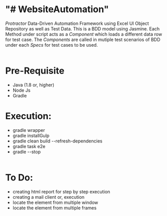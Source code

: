 # "# WebsiteAutomation" 

<i>Protractor</i> Data-Driven Automation Framework using Excel UI Object Repository as well as Test Data. This is a BDD model using Jasmine. Each Method under script acts as a <i>Component</i> which loads a different data row for test case. The <i>Components</i> are called in mutiple test scenarios of BDD under each <i>Specs</i> for test cases to be used.
</br></br>

# Pre-Requisite

* Java (1.8 or, higher)
* Node Js
* Gradle

# Execution:

* gradle wrapper
* gradle installGulp
* gradle clean build --refresh-dependencies
* gradle task e2e
* gradle --stop
</br></br>

# To Do:

* creating html report for step by step execution
* creating a mail client or, execution
* locate the element from multiple window
* locate the element from multiple frames
